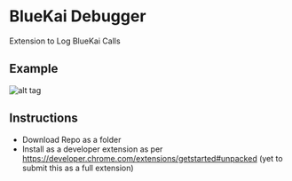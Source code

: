 # BlueKai Debugger
Extension to Log BlueKai Calls

## Example ##

![alt tag](https://s28.postimg.org/g808rb4lp/Screen_Shot_2017_01_08_at_20_29_39.png)

## Instructions ##

- Download Repo as a folder
- Install as a developer extension as per https://developer.chrome.com/extensions/getstarted#unpacked (yet to submit this as a full extension)